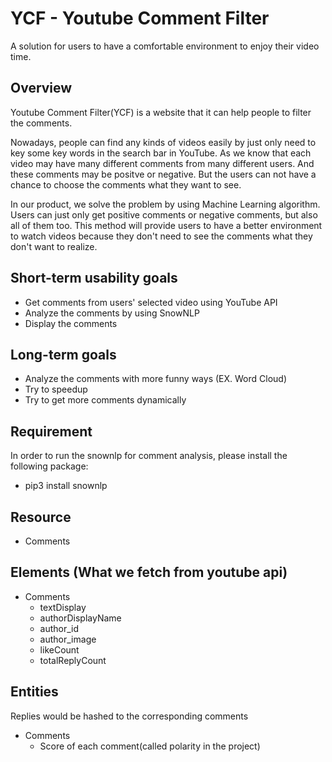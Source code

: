 # YCF - Youtube Comment Filter
A solution for users to have a comfortable environment to enjoy their video time.

## Overview
Youtube Comment Filter(YCF) is a website that it can help people to filter the comments. 

Nowadays, people can find any kinds of videos easily by just only need to key some key words in the search bar in YouTube. As we know that each video may have many different comments from many different users. And these comments may be positve or negative. But the users can not have a chance to choose the comments what they want to see.

In our product, we solve the problem by using Machine Learning algorithm. Users can just only get positive comments or negative comments, but also all of them too. This method will provide users to have a better environment to watch videos because they don't need to see the comments what they don't want to realize.

## Short-term usability goals
- Get comments from users' selected video using YouTube API
- Analyze the comments by using SnowNLP
- Display the comments 

## Long-term goals
- Analyze the comments with more funny ways (EX. Word Cloud)
- Try to speedup
- Try to get more comments dynamically


## Requirement

In order to run the snownlp for comment analysis, please install the following package:

-   pip3 install snownlp

## Resource

-   Comments

## Elements (What we fetch from youtube api)

-   Comments
    -   textDisplay
    -   authorDisplayName
    -   author_id
    -   author_image
    -   likeCount
    -   totalReplyCount

## Entities

Replies would be hashed to the corresponding comments

-   Comments
    -   Score of each comment(called polarity in the project)
